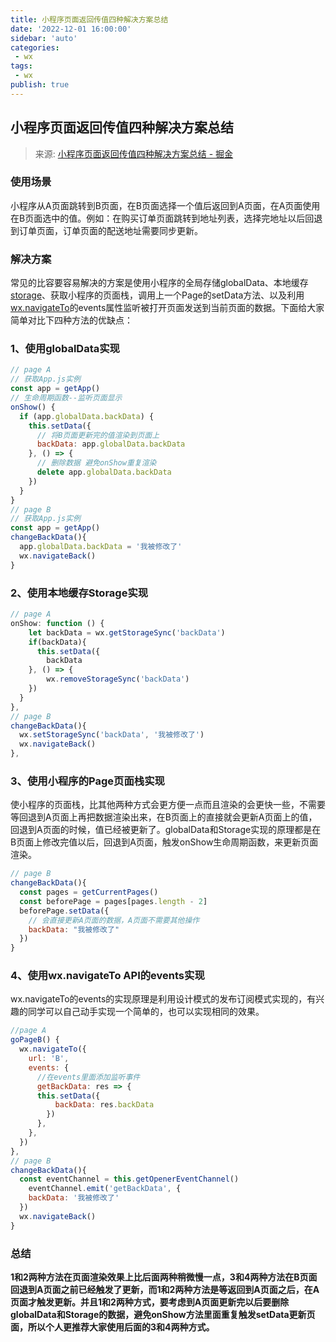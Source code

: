 ```yaml
---
title: 小程序页面返回传值四种解决方案总结
date: '2022-12-01 16:00:00'
sidebar: 'auto'
categories:
 - wx
tags:
 - wx
publish: true
---
```


## 小程序页面返回传值四种解决方案总结

> 来源: [小程序页面返回传值四种解决方案总结 - 掘金](https://juejin.cn/post/6986556857703727117)

### 使用场景

小程序从A页面跳转到B页面，在B页面选择一个值后返回到A页面，在A页面使用在B页面选中的值。例如：在购买订单页面跳转到地址列表，选择完地址以后回退到订单页面，订单页面的配送地址需要同步更新。

### 解决方案

常见的比容要容易解决的方案是使用小程序的全局存储globalData、本地缓存[storage](https://developers.weixin.qq.com/miniprogram/dev/api/storage/wx.setStorage.html)、获取小程序的页面栈，调用上一个Page的setData方法、以及利用[wx.navigateTo](https://developers.weixin.qq.com/miniprogram/dev/api/route/wx.navigateTo.html)的events属性监听被打开页面发送到当前页面的数据。下面给大家简单对比下四种方法的优缺点：

### 1、使用globalData实现

```js
// page A
// 获取App.js实例
const app = getApp()
// 生命周期函数--监听页面显示
onShow() {
  if (app.globalData.backData) {
    this.setData({
      // 将B页面更新完的值渲染到页面上
      backData: app.globalData.backData
    }, () => {
      // 删除数据 避免onShow重复渲染
      delete app.globalData.backData
    })
  }
}
// page B
// 获取App.js实例
const app = getApp()
changeBackData(){
  app.globalData.backData = '我被修改了'
  wx.navigateBack()
}
```

### 2、使用本地缓存Storage实现

```js
// page A
onShow: function () {
    let backData = wx.getStorageSync('backData')
    if(backData){
      this.setData({
        backData
    }, () => {
        wx.removeStorageSync('backData')
    })
  }
},
// page B
changeBackData(){
  wx.setStorageSync('backData', '我被修改了')
  wx.navigateBack()
},
```

### 3、使用小程序的Page页面栈实现

使小程序的页面栈，比其他两种方式会更方便一点而且渲染的会更快一些，不需要等回退到A页面上再把数据渲染出来，在B页面上的直接就会更新A页面上的值，回退到A页面的时候，值已经被更新了。globalData和Storage实现的原理都是在B页面上修改完值以后，回退到A页面，触发onShow生命周期函数，来更新页面渲染。

```js
// page B
changeBackData(){
  const pages = getCurrentPages()
  const beforePage = pages[pages.length - 2]
  beforePage.setData({
    // 会直接更新A页面的数据，A页面不需要其他操作
    backData: "我被修改了"
  })
}
```

### 4、使用wx.navigateTo API的events实现

wx.navigateTo的events的实现原理是利用设计模式的发布订阅模式实现的，有兴趣的同学可以自己动手实现一个简单的，也可以实现相同的效果。

```js
//page A
goPageB() {
  wx.navigateTo({
    url: 'B',
    events: {
      //在events里面添加监听事件
      getBackData: res => {
      this.setData({
          backData: res.backData
        })
      },
    },
  })
},
// page B
changeBackData(){
  const eventChannel = this.getOpenerEventChannel()
    eventChannel.emit('getBackData', {  
    backData: '我被修改了'
  })
  wx.navigateBack()
}
```

### 总结

**1和2两种方法在页面渲染效果上比后面两种稍微慢一点，3和4两种方法在B页面回退到A页面之前已经触发了更新，而1和2两种方法是等返回到A页面之后，在A页面才触发更新。并且1和2两种方式，要考虑到A页面更新完以后要删除globalData和Storage的数据，避免onShow方法里面重复触发setData更新页面，所以个人更推荐大家使用后面的3和4两种方式。**